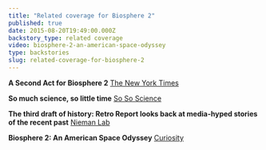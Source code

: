 ```yaml
---
title: "Related coverage for Biosphere 2"
published: true
date: 2015-08-20T19:49:00.000Z
backstory_type: related coverage
video: biosphere-2-an-american-space-odyssey
type: backstories
slug: related-coverage-for-biosphere-2
---
```


**A Second Act for Biosphere 2**
[The New York Times](http://www.nytimes.com/2013/06/10/booming/biosphere-2-good-science-or-bad-sense.html)

**So much science, so little time**
[So So Science](http://sososcience.com/2013/06/20/biosphere-2-better-than-fiction/)

**The third draft of history: Retro Report looks back at media-hyped stories of the recent past**
[Nieman Lab](http://www.niemanlab.org/2014/05/the-third-draft-of-history-retro-report-looks-back-at-media-hyped-stories-of-the-recent-past/)

**Biosphere 2: An American Space Odyssey**
[Curiosity](https://curiosity.com/paths/biosphere-2-an-american-space-odyssey-retro-report-the-new-york-times-the-new-york-times/#biosphere-2-an-american-space-odyssey-retro-report-the-new-york-times-the-new-york-times)

